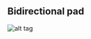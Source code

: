 Bidirectional pad
-------------

![alt tag](https://github.com/jcrono/sd-host/raw/cmd/img/bidirectional_pad.png)